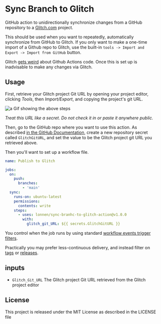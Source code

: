 # Sync Branch to Glitch

GitHub action to unidirectionally synchronize changes from a GitHub repository to a [Glitch.com](https://glitch.com/) project.

This should be used when you want to repeatedly, automatically synchronize from GitHub to Glitch. If you only want to make a one-time import of a Github repo to Glitch, use the built-in `tools -> Import and Export -> Import from GitHub` button.

Glitch [gets weird](https://help.glitch.com/hc/en-us/articles/16287591605517-Can-I-export-GitHub-Actions-from-my-Glitch-project-) about Github Actions code. Once this is set up is inadvisable to make any changes via Glitch.

## Usage

First, retrieve your Glitch project Git URL by opening your project editor, clicking *Tools*, then *Import/Export*, and copying the project's git URL.

![a Gif showing the above steps](https://hf-files-oregon.s3.amazonaws.com/hdpglitch_kb_attachments/2022/01-07/b5b3e99f-b0f2-40f4-94a2-5dbbd08631f6/copy-git-url.gif)

*Treat this URL like a secret. Do not check it in or paste it anywhere public.*

Then, go to the GitHub repo where you want to use this action. As described [in the GitHub Documentation](https://docs.github.com/en/actions/security-guides/using-secrets-in-github-actions#creating-secrets-for-a-repository), create a new repository secret called `GlitchGitURL`, and set the value to be the Glitch project git URL you retrieved above.

Then you'll want to set up a workflow file. 

```yml
name: Publish to Glitch

jobs:
  on:
    push:
      branches:
        - 'main'
  sync:
    runs-on: ubuntu-latest
    permissions:
      contents: write
    steps:
      - uses: lonnen/sync-branhc-to-glitch-action@v1.0.0
        with:
          glitch_git_URL: ${{ secrets.GlitchGitURL }}
```

You control when the job runs by using standard [workflow events trigger filters](https://docs.github.com/en/actions/using-workflows/events-that-trigger-workflows#push).  

Practically you may prefer less-continuous delivery, and instead filter on [tags](https://docs.github.com/en/actions/using-workflows/events-that-trigger-workflows#running-your-workflow-only-when-a-push-of-specific-tags-occurs) or [releases](https://docs.github.com/en/actions/using-workflows/events-that-trigger-workflows#release).

## inputs
- `Glitch_Git_URL` The Glitch project Git URL retrieved from the Glitch project editor

## License

This project is released under the MIT License as described in the LICENSE file
